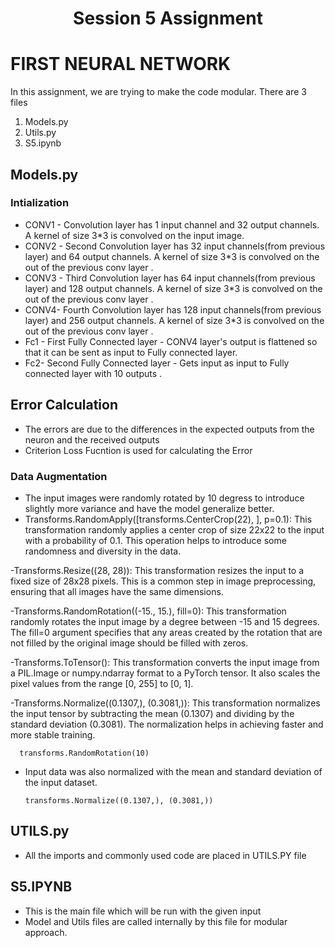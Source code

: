 

# <h1 align = "center">Session 5 Assignment</h1>

# FIRST NEURAL NETWORK

In this assignment, we are trying to make the code  modular. There are 3 files 
1. Models.py 
2. Utils.py
3. S5.ipynb




## Models.py 
### Intialization

- CONV1 -  Convolution layer has  1 input channel and 32 output channels. A kernel of size 3*3 is convolved on the input image.
- CONV2 -  Second Convolution layer has 32 input channels(from previous layer)  and 64 output channels. A kernel of size 3*3 is convolved on the out of the previous conv layer .
- CONV3 -  Third  Convolution layer has 64  input channels(from previous layer)  and 128 output channels. A kernel of size 3*3 is convolved on the out of the previous conv layer .
- CONV4-   Fourth  Convolution layer has  128  input channels(from previous layer)  and 256  output channels. A kernel of size 3*3 is convolved on the out of the previous conv layer .
- Fc1 - First Fully Connected layer -  CONV4 layer's output  is  flattened so that it can be sent as input to Fully connected layer.
- Fc2- Second Fully Connected layer -  Gets input as input to Fully connected layer with  10 outputs .

## Error Calculation
- The errors are due to the differences in the expected outputs from the neuron and the received outputs
- Criterion Loss Fucntion is used for calculating the Error 


  
### Data Augmentation
- The input images were randomly rotated by 10 degress to introduce slightly more variance and have the model generalize better.
- Transforms.RandomApply([transforms.CenterCrop(22), ], p=0.1): This transformation randomly applies a center crop of size 22x22 to the input with a probability of 0.1. This operation helps to introduce some randomness and diversity in the data.

-Transforms.Resize((28, 28)): This transformation resizes the input to a fixed size of 28x28 pixels. This is a common step in image preprocessing, ensuring that all images have the same dimensions.

-Transforms.RandomRotation((-15., 15.), fill=0): This transformation randomly rotates the input image by a degree between -15 and 15 degrees. The fill=0 argument specifies that any areas created by the rotation that are not filled by the original image should be filled with zeros.

-Transforms.ToTensor(): This transformation converts the input image from a PIL.Image or numpy.ndarray format to a PyTorch tensor. It also scales the pixel values from the range [0, 255] to [0, 1].

-Transforms.Normalize((0.1307,), (0.3081,)): This transformation normalizes the input tensor by subtracting the mean (0.1307) and dividing by the standard deviation (0.3081). The normalization helps in achieving faster and more stable training.

      transforms.RandomRotation(10)

- Input data was also normalized with the mean and standard deviation of the input dataset.

      transforms.Normalize((0.1307,), (0.3081,))
      
## UTILS.py 
- All the imports and commonly used code are placed in UTILS.PY file

## S5.IPYNB

- This is the main file which will be run with the given input 
- Model and Utils files are called internally by this file for modular approach.






